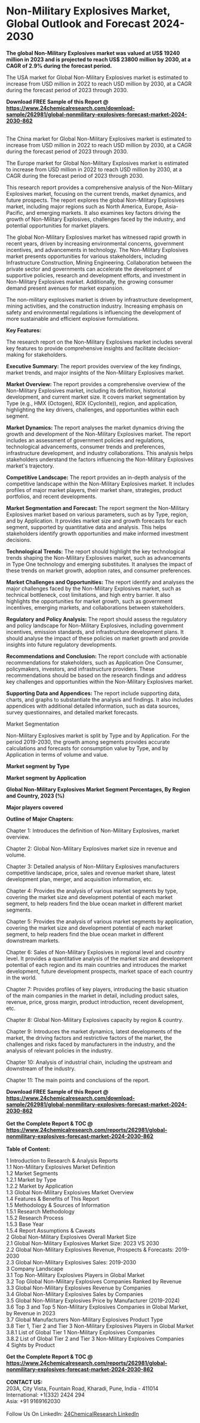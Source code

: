 <h1>Non-Military Explosives Market, Global Outlook and Forecast 2024-2030</h1><p><strong>The global Non-Military Explosives market was valued at US$ 19240 million in 2023 and is projected to reach US$ 23800 million by 2030, at a CAGR of 2.9% during the forecast period.</strong></p><p>
</p><p>The USA market for Global Non-Military Explosives market is estimated to increase from USD million in 2022 to reach USD million by 2030, at a CAGR during the forecast period of 2023 through 2030.</p><div><b>Download FREE Sample of this Report @ 
            <a href="https://www.24chemicalresearch.com/download-sample/262981/global-nonmilitary-explosives-forecast-market-2024-2030-862">
            https://www.24chemicalresearch.com/download-sample/262981/global-nonmilitary-explosives-forecast-market-2024-2030-862</a></b></div><br><p>
</p><p>The China market for Global Non-Military Explosives market is estimated to increase from USD million in 2022 to reach USD million by 2030, at a CAGR during the forecast period of 2023 through 2030.</p><p>
</p><p>The Europe market for Global Non-Military Explosives market is estimated to increase from USD million in 2022 to reach USD million by 2030, at a CAGR during the forecast period of 2023 through 2030.</p><p>
</p><p>This research report provides a comprehensive analysis of the Non-Military Explosives market, focusing on the current trends, market dynamics, and future prospects. The report explores the global Non-Military Explosives market, including major regions such as North America, Europe, Asia-Pacific, and emerging markets. It also examines key factors driving the growth of Non-Military Explosives, challenges faced by the industry, and potential opportunities for market players.</p><p>
The global Non-Military Explosives market has witnessed rapid growth in recent years, driven by increasing environmental concerns, government incentives, and advancements in technology. The Non-Military Explosives market presents opportunities for various stakeholders, including Infrastructure Construction, Mining Engineering. Collaboration between the private sector and governments can accelerate the development of supportive policies, research and development efforts, and investment in Non-Military Explosives market. Additionally, the growing consumer demand present avenues for market expansion.</p><p>
The non-military explosives market is driven by infrastructure development, mining activities, and the construction industry. Increasing emphasis on safety and environmental regulations is influencing the development of more sustainable and efficient explosive formulations.</p><p>
<strong>Key Features:</strong></p><p>
The research report on the Non-Military Explosives market includes several key features to provide comprehensive insights and facilitate decision-making for stakeholders.</p><p>
<strong>Executive Summary: </strong>The report provides overview of the key findings, market trends, and major insights of the Non-Military Explosives market.</p><p>
<strong>Market Overview: </strong>The report provides a comprehensive overview of the Non-Military Explosives market, including its definition, historical development, and current market size. It covers market segmentation by Type (e.g., HMX (Octogen), RDX (Cyclonite)), region, and application, highlighting the key drivers, challenges, and opportunities within each segment.</p><p>
<strong>Market Dynamics: </strong>The report analyses the market dynamics driving the growth and development of the Non-Military Explosives market. The report includes an assessment of government policies and regulations, technological advancements, consumer trends and preferences, infrastructure development, and industry collaborations. This analysis helps stakeholders understand the factors influencing the Non-Military Explosives market's trajectory.</p><p>
<strong>Competitive Landscape:</strong> The report provides an in-depth analysis of the competitive landscape within the Non-Military Explosives market. It includes profiles of major market players, their market share, strategies, product portfolios, and recent developments.</p><p>
<strong>Market Segmentation and Forecast: </strong>The report segment the Non-Military Explosives market based on various parameters, such as by Type, region, and by Application. It provides market size and growth forecasts for each segment, supported by quantitative data and analysis. This helps stakeholders identify growth opportunities and make informed investment decisions.</p><p>
<strong>Technological Trends:</strong> The report should highlight the key technological trends shaping the Non-Military Explosives market, such as advancements in Type One technology and emerging substitutes. It analyses the impact of these trends on market growth, adoption rates, and consumer preferences.</p><p>
<strong>Market Challenges and Opportunities:</strong> The report identify and analyses the major challenges faced by the Non-Military Explosives market, such as technical bottleneck, cost limitations, and high entry barrier. It also highlights the opportunities for market growth, such as government incentives, emerging markets, and collaborations between stakeholders.</p><p>
<strong>Regulatory and Policy Analysis:</strong> The report should assess the regulatory and policy landscape for Non-Military Explosives, including government incentives, emission standards, and infrastructure development plans. It should analyse the impact of these policies on market growth and provide insights into future regulatory developments.</p><p>
<strong>Recommendations and Conclusion: </strong>The report conclude with actionable recommendations for stakeholders, such as Application One Consumer, policymakers, investors, and infrastructure providers. These recommendations should be based on the research findings and address key challenges and opportunities within the Non-Military Explosives market.</p><p>
<strong>Supporting Data and Appendices: </strong>The report include supporting data, charts, and graphs to substantiate the analysis and findings. It also includes appendices with additional detailed information, such as data sources, survey questionnaires, and detailed market forecasts.</p><p>
Market Segmentation</p><p>
Non-Military Explosives market is split by Type and by Application. For the period 2019-2030, the growth among segments provides accurate calculations and forecasts for consumption value by Type, and by Application in terms of volume and value.</p><p>
<strong>Market segment by Type</strong></p><p>
</p><p>
</p><p><strong>Market segment by Application</strong></p><p>
</p><p>
</p><p><strong>Global Non-Military Explosives Market Segment Percentages, By Region and Country, 2023 (%)</strong></p><p>
</p><p>
</p><p></p><p>
</p><p><strong>Major players covered</strong></p><p>
</p><p>
</p><p><strong>Outline of Major Chapters:</strong></p><p>
Chapter 1: Introduces the definition of Non-Military Explosives, market overview.</p><p>
Chapter 2: Global Non-Military Explosives market size in revenue and volume.</p><p>
Chapter 3: Detailed analysis of Non-Military Explosives manufacturers competitive landscape, price, sales and revenue market share, latest development plan, merger, and acquisition information, etc.</p><p>
Chapter 4: Provides the analysis of various market segments by type, covering the market size and development potential of each market segment, to help readers find the blue ocean market in different market segments.</p><p>
Chapter 5: Provides the analysis of various market segments by application, covering the market size and development potential of each market segment, to help readers find the blue ocean market in different downstream markets.</p><p>
Chapter 6: Sales of Non-Military Explosives in regional level and country level. It provides a quantitative analysis of the market size and development potential of each region and its main countries and introduces the market development, future development prospects, market space of each country in the world.</p><p>
Chapter 7: Provides profiles of key players, introducing the basic situation of the main companies in the market in detail, including product sales, revenue, price, gross margin, product introduction, recent development, etc.</p><p>
Chapter 8: Global Non-Military Explosives capacity by region &amp; country.</p><p>
Chapter 9: Introduces the market dynamics, latest developments of the market, the driving factors and restrictive factors of the market, the challenges and risks faced by manufacturers in the industry, and the analysis of relevant policies in the industry.</p><p>
Chapter 10: Analysis of industrial chain, including the upstream and downstream of the industry.</p><p>
Chapter 11: The main points and conclusions of the report.</p><div><b>Download FREE Sample of this Report @ 
            <a href="https://www.24chemicalresearch.com/download-sample/262981/global-nonmilitary-explosives-forecast-market-2024-2030-862">
            https://www.24chemicalresearch.com/download-sample/262981/global-nonmilitary-explosives-forecast-market-2024-2030-862</a></b></div><br><div><b>Get the Complete Report & TOC @ 
            <a href="https://www.24chemicalresearch.com/reports/262981/global-nonmilitary-explosives-forecast-market-2024-2030-862">
            https://www.24chemicalresearch.com/reports/262981/global-nonmilitary-explosives-forecast-market-2024-2030-862</a></b></div><br>
            <b>Table of Content:</b><p>1 Introduction to Research & Analysis Reports<br />
    1.1 Non-Military Explosives Market Definition<br />
    1.2 Market Segments<br />
        1.2.1 Market by Type<br />
        1.2.2 Market by Application<br />
    1.3 Global Non-Military Explosives Market Overview<br />
    1.4 Features & Benefits of This Report<br />
    1.5 Methodology & Sources of Information<br />
        1.5.1 Research Methodology<br />
        1.5.2 Research Process<br />
        1.5.3 Base Year<br />
        1.5.4 Report Assumptions & Caveats<br />
2 Global Non-Military Explosives Overall Market Size<br />
    2.1 Global Non-Military Explosives Market Size: 2023 VS 2030<br />
    2.2 Global Non-Military Explosives Revenue, Prospects & Forecasts: 2019-2030<br />
    2.3 Global Non-Military Explosives Sales: 2019-2030<br />
3 Company Landscape<br />
    3.1 Top Non-Military Explosives Players in Global Market<br />
    3.2 Top Global Non-Military Explosives Companies Ranked by Revenue<br />
    3.3 Global Non-Military Explosives Revenue by Companies<br />
    3.4 Global Non-Military Explosives Sales by Companies<br />
    3.5 Global Non-Military Explosives Price by Manufacturer (2019-2024)<br />
    3.6 Top 3 and Top 5 Non-Military Explosives Companies in Global Market, by Revenue in 2023<br />
    3.7 Global Manufacturers Non-Military Explosives Product Type<br />
    3.8 Tier 1, Tier 2 and Tier 3 Non-Military Explosives Players in Global Market<br />
        3.8.1 List of Global Tier 1 Non-Military Explosives Companies<br />
        3.8.2 List of Global Tier 2 and Tier 3 Non-Military Explosives Companies<br />
4 Sights by Product</p><div><b>Get the Complete Report & TOC @ 
            <a href="https://www.24chemicalresearch.com/reports/262981/global-nonmilitary-explosives-forecast-market-2024-2030-862">
            https://www.24chemicalresearch.com/reports/262981/global-nonmilitary-explosives-forecast-market-2024-2030-862</a></b></div><br><b>CONTACT US:</b><br>
            203A, City Vista, Fountain Road, Kharadi, Pune, India - 411014<br>
            International: +1(332) 2424 294<br>
            Asia: +91 9169162030 <br><br>
            Follow Us On LinkedIn: <a href="https://www.linkedin.com/company/24chemicalresearch/">24ChemicalResearch LinkedIn</a>